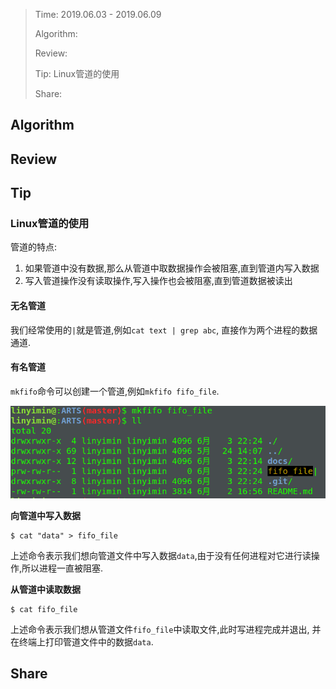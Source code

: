 > Time: 2019.06.03 - 2019.06.09
>
> Algorithm: 
>  
> Review: 
>
> Tip: Linux管道的使用
> 
> Share: 


## Algorithm

## Review

## Tip

### Linux管道的使用

管道的特点: 

1. 如果管道中没有数据,那么从管道中取数据操作会被阻塞,直到管道内写入数据
2. 写入管道操作没有读取操作,写入操作也会被阻塞,直到管道数据被读出

#### 无名管道

我们经常使用的`|`就是管道,例如`cat text | grep abc`, 直接作为两个进程的数据通道.

#### 有名管道

`mkfifo`命令可以创建一个管道,例如`mkfifo fifo_file`.

![](images/mkfifo.png)

**向管道中写入数据**

```
$ cat "data" > fifo_file
```

上述命令表示我们想向管道文件中写入数据`data`,由于没有任何进程对它进行读操作,所以进程一直被阻塞.

**从管道中读取数据**

```
$ cat fifo_file
```

上述命令表示我们想从管道文件`fifo_file`中读取文件,此时写进程完成并退出, 并在终端上打印管道文件中的数据`data`.

## Share